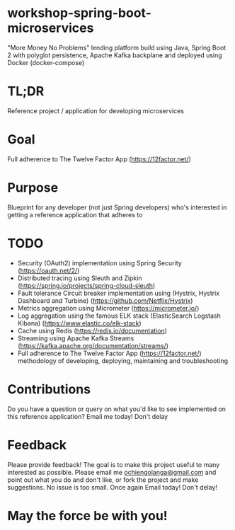 # workshop-spring-boot-microservices
"More Money No Problems" lending platform build using Java, Spring Boot 2 with polyglot persistence, Apache Kafka backplane and deployed using Docker (docker-compose)

# TL;DR
Reference project / application for developing microservices

# Goal
Full adherence to The Twelve Factor App (https://12factor.net/)

# Purpose
Blueprint for any developer (not just Spring developers) who's interested in getting a reference application that adheres to 

# TODO
* Security (OAuth2) implementation using Spring Security (https://oauth.net/2/)
* Distributed tracing using Sleuth and Zipkin (https://spring.io/projects/spring-cloud-sleuth)
* Fault tolerance Circuit breaker implementation using (Hystrix, Hystrix Dashboard and Turbine) (https://github.com/Netflix/Hystrix)
* Metrics aggregation using Micrometer (https://micrometer.io/)
* Log aggregation using the famous ELK stack (ElasticSearch Logstash Kibana) (https://www.elastic.co/elk-stack)
* Cache using Redis (https://redis.io/documentation)
* Streaming using Apache Kafka Streams (https://kafka.apache.org/documentation/streams/)
* Full adherence to The Twelve Factor App (https://12factor.net/) methodology of developing, deploying, maintaining and troubleshooting

# Contributions
Do you have a question or query on what you'd like to see implemented on this reference application? Email me today! Don't delay

# Feedback
Please provide feedback! The goal is to make this project useful to many interested  as possible. Please email me ochiengolanga@gmail.com and point out what you do and don't like, or fork the project and make suggestions. No issue is too small. Once again Email today! Don't delay!

# May the force be with you!
